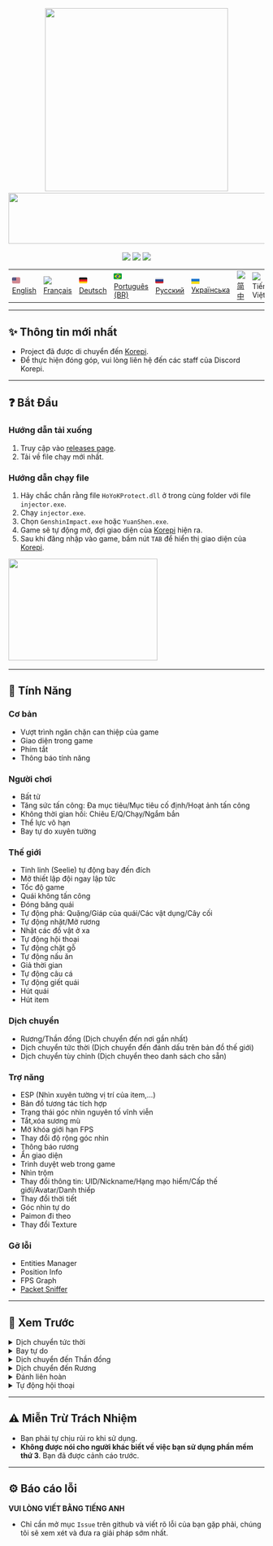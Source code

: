 <p align="center">
  <a href="#"><img width="360" height="360" src="https://media.discordapp.net/attachments/1033549666769449002/1107009612210765955/matches.png"></a>
  <a href="#"><img width="650" height="100" src="https://share.creavite.co/FBkHy3zbN4CgWCr0.gif"></a>
</p>

<p align="center">
	<a href="https://github.com/Korepi/keyauth-cpp-library/releases"><img src="https://img.shields.io/github/downloads/Korepi/keyauth-cpp-library/total.svg?style=for-the-badge&color=darkcyan"></a>
	<a href="https://github.com/Korepi/Korepi/graphs/contributors"><img src="https://img.shields.io/github/contributors/Korepi/Korepi?style=for-the-badge&color=darkcyan"></a>
	<a href="https://discord.gg/cottonbuds"><img src="https://img.shields.io/discord/440536354544156683?label=Discord&logo=discord&style=for-the-badge&color=darkviolet"></a>
</p>

<div align="center">
<table>
  <tr>
    <td valign="center"><a href="README.md"><img src="https://github.com/twitter/twemoji/blob/master/assets/svg/1f1fa-1f1f8.svg" width="16"/> English</td>
    <td valign="center"><a href="README_fr-fr.md"><img src="https://em-content.zobj.net/thumbs/160/twitter/154/flag-for-france_1f1eb-1f1f7.png" width="16"/> Français</td>
    <td valign="center"><a href="README_de-de.md"><img src="https://github.com/twitter/twemoji/blob/master/assets/svg/1f1e9-1f1ea.svg" width="16"/> Deutsch</a></td>
    <td valign="center"><a href="README_pt-br.md"><img src="https://github.com/twitter/twemoji/blob/master/assets/svg/1f1e7-1f1f7.svg" width="16"/> Português (BR)</a></td>
    <td valign="center"><a href="README_ru-ru.md"><img src="https://github.com/twitter/twemoji/blob/master/assets/svg/1f1f7-1f1fa.svg" width="16"/> Русский</a></td>
    <td valign="center"><a href="README_ua-ua.md"><img src="https://github.com/Andrew1397/Ukraine/blob/main/Flag_of_Ukraine.png" width="16"/> Українська</a></td>
    <td valign="center"><a href="README_zh-cn.md"><img src="https://em-content.zobj.net/thumbs/120/twitter/351/flag-china_1f1e8-1f1f3.png" width="16"/> 简中</a></td>
    <td valign="center"><img src="https://em-content.zobj.net/thumbs/160/twitter/53/flag-for-vietnam_1f1fb-1f1f3.png" width="16"/> Tiếng Việt</a></td>
  </tr>
</table>
</div>

---

## ✨ Thông tin mới nhất
- Project đã được di chuyển đến [Korepi](https://github.com/Korepi/Korepi-Private-Repo).
- Để thực hiện đóng góp, vui lòng liên hệ đến các staff của Discord Korepi.

---

## ❓ Bắt Đầu

### Hướng dẫn tải xuống
1. Truy cập vào [releases page](https://github.com/Korepi/keyauth-cpp-library/releases).
2. Tải về file chạy mới nhất.

### Hướng dẫn chạy file
1. Hãy chắc chắn rằng file `HoYoKProtect.dll` ở trong cùng folder với file `injector.exe`.
2. Chạy `injector.exe`.
3. Chọn `GenshinImpact.exe` hoặc `YuanShen.exe`.
4. Game sẽ tự động mở, đợi giao diện của [Korepi](https://github.com/Korepi/Korepi) hiện ra.
5. Sau khi đăng nhập vào game, bấm nút `TAB` để hiển thị giao diện của [Korepi](https://github.com/Korepi/Korepi).

<a href="#"><img width="293" height="200" src="https://images.drivereasy.com/wp-content/uploads/2018/09/img_5ba9fcbbcb694.png"></a>


---
## 🎨 Tính Năng

### Cơ bản
- Vượt trình ngăn chặn can thiệp của game
- Giao diện trong game
- Phím tắt
- Thông báo tính năng

### Người chơi
- Bất tử
- Tăng sức tấn công: Đa mục tiêu/Mục tiêu cố định/Hoạt ảnh tấn công
- Không thời gian hồi: Chiêu E/Q/Chạy/Ngắm bắn
- Thể lực vô hạn
- Bay tự do xuyên tường

### Thế giới
- Tinh linh (Seelie) tự động bay đến đích
- Mở thiết lập đội ngay lập tức
- Tốc độ game
- Quái không tấn công
- Đóng băng quái
- Tự động phá: Quặng/Giáp của quái/Các vật dụng/Cây cối
- Tự động nhặt/Mở rương
- Nhặt các đồ vật ở xa
- Tự động hội thoại
- Tự động chặt gỗ
- Tự động nấu ăn
- Giả thời gian
- Tự động câu cá
- Tự động giết quái
- Hút quái
- Hút item

### Dịch chuyển
- Rương/Thần đồng (Dịch chuyển đến nơi gần nhất)
- Dịch chuyển tức thời (Dịch chuyển đến đánh dấu trên bản đồ thế giới)
- Dịch chuyển tùy chỉnh (Dịch chuyển theo danh sách cho sẵn)

### Trợ năng
- ESP (Nhìn xuyên tường vị trí của item,...)
- Bản đồ tương tác tích hợp
- Trạng thái góc nhìn nguyên tố vĩnh viễn
- Tắt,xóa sương mù
- Mở khóa giới hạn FPS
- Thay đổi độ rộng góc nhìn
- Thông báo rương
- Ẩn giao diện
- Trình duyệt web trong game
- Nhìn trộm
- Thay đổi thông tin: UID/Nickname/Hạng mạo hiểm/Cấp thế giới/Avatar/Danh thiếp
- Thay đổi thời tiết
- Góc nhìn tự do
- Paimon đi theo
- Thay đổi Texture

### Gỡ lỗi
- Entities Manager
- Position Info
- FPS Graph
- [Packet Sniffer](https://github.com/Akebi-Group/Akebi-PacketSniffer)

---
## 🎣 Xem Trước

<details>
  <summary>Dịch chuyển tức thời</summary>
  <img src="https://github.com/CallowBlack/gif-demos/blob/main/genshin-cheat/map-teleport-demo.gif"/>
</details>
<details>
  <summary>Bay tự do</summary>
  <img src="https://github.com/CallowBlack/gif-demos/blob/main/genshin-cheat/noclip-demo.gif"/>
</details>
<details>
  <summary>Dịch chuyển đến Thần đồng</summary>
  <img src="https://github.com/CallowBlack/gif-demos/blob/main/genshin-cheat/oculi-teleport-demo.gif"/>
</details>
<details>
  <summary>Dịch chuyển đến Rương</summary>
  <img src="https://github.com/CallowBlack/gif-demos/blob/main/genshin-cheat/chest-teleport-demo.gif"/>
</details>
<details>
  <summary>Đánh liên hoàn</summary>
  <img src="https://github.com/CallowBlack/gif-demos/blob/main/genshin-cheat/rapid-fire-demo.gif"/>
</details>
<details>
  <summary>Tự động hội thoại</summary>
  <img src="https://github.com/CallowBlack/gif-demos/blob/main/genshin-cheat/auto-talk-demo.gif"/>
</details>

---
## ⚠ Miễn Trừ Trách Nhiệm
- Bạn phải tự chịu rủi ro khi sử dụng.
- **Không được nói cho người khác biết về việc bạn sử dụng phần mềm thứ 3**. Bạn đã được cảnh cáo trước.

---
## ⚙ Báo cáo lỗi

 **VUI LÒNG VIẾT BẰNG TIẾNG ANH**
- Chỉ cần mở mục `Issue` trên github và viết rõ lỗi của bạn gặp phải, chúng tôi sẽ xem xét và đưa ra giải pháp sớm nhất.
